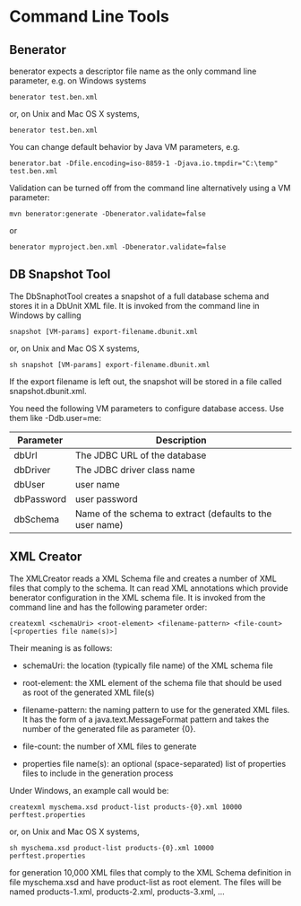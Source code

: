 # Command Line Tools

## Benerator

benerator expects a descriptor file name as the only command line parameter, e.g. on Windows systems

`benerator test.ben.xml`

or, on Unix and Mac OS X systems,

`benerator test.ben.xml`

You can change default behavior by Java VM parameters, e.g.

`benerator.bat -Dfile.encoding=iso-8859-1 -Djava.io.tmpdir="C:\temp" test.ben.xml`

Validation can be turned off from the command line alternatively using a VM parameter:

`mvn benerator:generate -Dbenerator.validate=false`

or

`benerator myproject.ben.xml -Dbenerator.validate=false`

## DB Snapshot Tool

The DbSnaphotTool creates a snapshot of a full database schema and stores it in a DbUnit XML file. It is invoked from the command line in Windows by
calling

`snapshot [VM-params] export-filename.dbunit.xml`

or, on Unix and Mac OS X systems,

`sh snapshot [VM-params] export-filename.dbunit.xml`

If the export filename is left out, the snapshot will be stored in a file called snapshot.dbunit.xml.

You need the following VM parameters to configure database access. Use them like -Ddb.user=me:

| Parameter | Description |
| --- | --- |
| dbUrl | The JDBC URL of the database |
| dbDriver | The JDBC driver class name |
| dbUser | user name |
| dbPassword | user password |
| dbSchema | Name of the schema to extract (defaults to the user name) |

## XML Creator

The XMLCreator reads a XML Schema file and creates a number of XML files that comply to the schema. It can read XML annotations which provide
benerator configuration in the XML schema file. It is invoked from the command line and has the following parameter order:

`createxml <schemaUri> <root-element> <filename-pattern> <file-count> [<properties file name(s)>]`

Their meaning is as follows:

* schemaUri: the location (typically file name) of the XML schema file

* root-element: the XML element of the schema file that should be used as root of the generated XML file(s)

* filename-pattern: the naming pattern to use for the generated XML files. It has the form of a java.text.MessageFormat pattern and takes the number
  of the generated file as parameter {0}.

* file-count: the number of XML files to generate

* properties file name(s): an optional (space-separated) list of properties files to include in the generation process

Under Windows, an example call would be:

```createxml myschema.xsd product-list products-{0}.xml 10000 perftest.properties```

or, on Unix and Mac OS X systems,

`sh myschema.xsd product-list products-{0}.xml 10000 perftest.properties`

for generation 10,000 XML files that comply to the XML Schema definition in file myschema.xsd and have product-list as root element. The files will be
named products-1.xml, products-2.xml, products-3.xml, ...